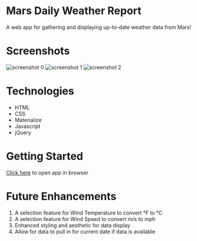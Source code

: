# Mars Daily Weather Report

A web app for gathering and displaying up-to-date weather data from Mars!

# Screenshots

![screenshot 0](https://i.imgur.com/3ZclD6f.png)
![screenshot 1](https://i.imgur.com/5lXuTCQ.png)
![screenshot 2](https://i.imgur.com/JPm1Ov7.png)

# Technologies

- HTML
- CSS
- Materialize
- Javascript
- jQuery

# Getting Started

[Click here](https://brianjkelly.github.io/mars-daily-weather-report/) to open app in browser

# Future Enhancements

1. A selection feature for Wind Temperature to convert °F to °C
2. A selection feature for Wind Speed to convert m/s to mph
3. Enhanced styling and aesthetic for data display
4. Allow for data to pull in for current date if data is available

